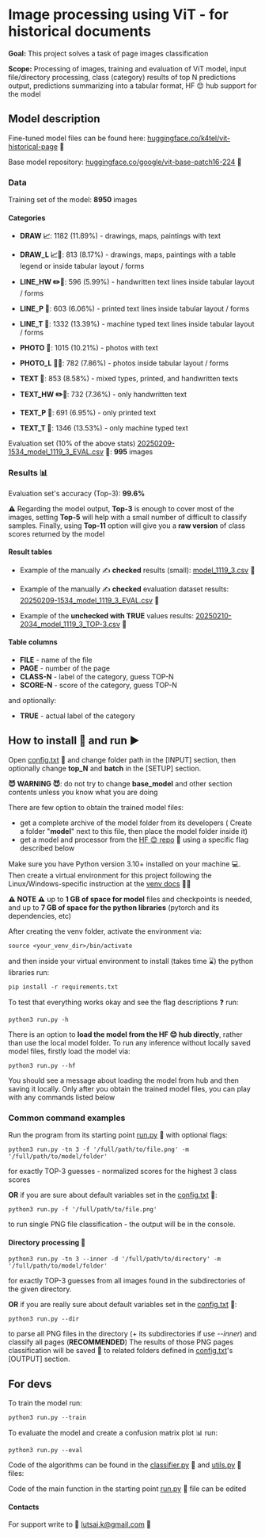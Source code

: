 # Image processing using ViT - for historical documents

**Goal:** This project solves a task of page images classification

**Scope:** Processing of images, training and evaluation of ViT model,
input file/directory processing, class (category) results of top
N predictions output, predictions summarizing into a tabular format, 
HF 😊 hub support for the model

## Model description

Fine-tuned model files can be found here:  [huggingface.co/k4tel/vit-historical-page](https://huggingface.co/k4tel/vit-historical-page) 🔗

Base model repository: [huggingface.co/google/vit-base-patch16-224](https://huggingface.co/google/vit-base-patch16-224) 🔗

### Data

Training set of the model: **8950** images 

#### Categories

- **DRAW 📈**:	1182	(11.89%)  - drawings, maps, paintings with text

- **DRAW_L 📈📏**:	813	(8.17%)   - drawings, maps, paintings with a table legend or inside tabular layout / forms

- **LINE_HW ✏️📏**:	596	(5.99%)   - handwritten text lines inside tabular layout / forms

- **LINE_P 📏**:	603	(6.06%)   - printed text lines inside tabular layout / forms

- **LINE_T 📏**:	1332	(13.39%)  - machine typed text lines inside tabular layout / forms

- **PHOTO 🌄**:	1015	(10.21%)  - photos with text

- **PHOTO_L 🌄📏**:	782	(7.86%)   - photos inside tabular layout / forms

- **TEXT 📰**:	853	(8.58%)   - mixed types, printed, and handwritten texts 

- **TEXT_HW ✏️📄**:	732	(7.36%)   - only handwritten text

- **TEXT_P 📄**:	691	(6.95%)   - only printed text

- **TEXT_T 📄**:	1346	(13.53%)  - only machine typed text

Evaluation set (10% of the above stats) [20250209-1534_model_1119_3_EVAL.csv](result/tables/20250209-1534_model_1119_3_EVAL.csv) 🔗:	**995** images 

### Results 📊

Evaluation set's accuracy (Top-3):  **99.6%** 

⚠️ Regarding the model output, **Top-3** is enough to cover most of the images, 
setting **Top-5** will help with a small number of difficult to classify samples.
Finally, using **Top-11** option will give you a **raw version** of class scores returned by the model

#### Result tables

- Example of the manually ✍ **checked** results (small): [model_1119_3.csv](result%2Ftables%2Fmodel_1119_3.csv) 🔗

- Example of the manually ✍ **checked** evaluation dataset results: [20250209-1534_model_1119_3_EVAL.csv](result/tables/20250209-1534_model_1119_3_EVAL.csv) 🔗

- Example of the **unchecked with TRUE** values results: [20250210-2034_model_1119_3_TOP-3.csv](result/tables/20250210-2034_model_1119_3_TOP-3.csv) 🔗

#### Table columns

- **FILE** - name of the file
- **PAGE** - number of the page
- **CLASS-N** - label of the category, guess TOP-N 
- **SCORE-N** - score of the category, guess TOP-N

and optionally:
 
- **TRUE** - actual label of the category

## How to install 🔧 and run ▶️

Open [config.txt](config.txt) 🔗 and change folder path in the \[INPUT\] section, then optionally change **top_N** and **batch** in the \[SETUP\] section.

**😈 WARNING 😈**: do not try to change **base_model** and other section contents unless you know what you are doing

There are few option to obtain the trained model files:

- get a complete archive of the model folder from its developers ( Create a folder "**model**" next to this file, then place the model folder inside it)
- get a model and processor from the [HF 😊 repo](https://huggingface.co/k4tel/vit-historical-page) 🔗 using a specific flag described below

Make sure you have Python version 3.10+ installed on your machine 💻.
Then create a virtual environment for this project following the Linux/Windows-specific instruction at the [venv docs](https://docs.python.org/3/library/venv.html) 👀🔗

**⚠️ NOTE ⚠️** up to **1 GB of space for model** files and checkpoints is needed, 
and up to **7 GB of space for the python libraries** (pytorch and its dependencies, etc)

After creating the venv folder, activate the environment via:

    source <your_venv_dir>/bin/activate

and then inside your virtual environment to install (takes time ⌛) the python libraries run:

    pip install -r requirements.txt

To test that everything works okay and see the flag descriptions ❓ run:

    python3 run.py -h

There is an option to **load the model from the HF 😊 hub directly**, rather than use the local model folder.
To run any inference without locally saved model files, firstly load the model via:

    python3 run.py --hf

You should see a message about loading the model from hub and then saving it locally. 
Only after you obtain the trained model files, you can play with any commands listed below

### Common command examples 

Run the program from its starting point [run.py](run.py) 🔗 with optional flags:

    python3 run.py -tn 3 -f '/full/path/to/file.png' -m '/full/path/to/model/folder'

for exactly TOP-3 guesses - normalized scores for the highest 3 class scores

**OR** if you are sure about default variables set in the [config.txt](config.txt) 🔗:

    python3 run.py -f '/full/path/to/file.png'


to run single PNG file classification - the output will be in the console. 

#### Directory processing 📁

    python3 run.py -tn 3 --inner -d '/full/path/to/directory' -m '/full/path/to/model/folder'

for exactly TOP-3 guesses from all images found in the subdirectories of the given directory.

**OR** if you are really sure about default variables set in the [config.txt](config.txt) 🔗:

    python3 run.py --dir 

to parse all PNG files in the directory (+ its subdirectories if use _--inner_) and classify all pages (**RECOMMENDED**)
The results of those PNG pages classification will be saved 💾 to related folders defined in [config.txt](config.txt)'s \[OUTPUT\] section.

## For devs

To train the model run: 

    python3 run.py --train  

To evaluate the model and create a confusion matrix plot 📊 run: 

    python3 run.py --eval  

Code of the algorithms can be found in the [classifier.py](classifier.py) 🔗 and [utils.py](utils.py) 🔗 files:

Code of the main function in the starting point [run.py](run.py) 🔗 file can be edited

#### Contacts

For support write to 📧 lutsai.k@gmail.com 📧
